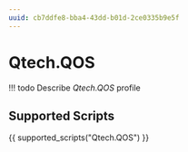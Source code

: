 ```yaml
---
uuid: cb7ddfe8-bba4-43dd-b01d-2ce0335b9e5f
---
```



# Qtech.QOS


<!-- prettier-ignore -->
!!! todo
    Describe *Qtech.QOS* profile

## Supported Scripts

{{ supported_scripts("Qtech.QOS") }}
